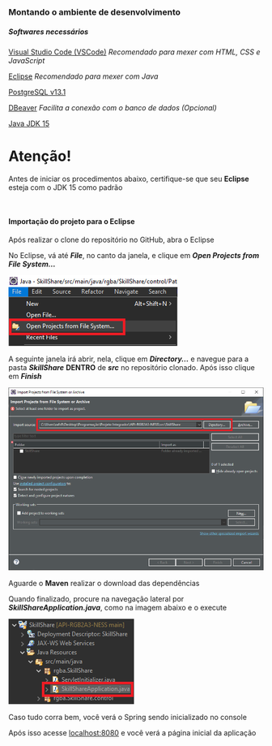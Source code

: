 ### Montando o ambiente de desenvolvimento

##### Softwares necessários

[Visual Studio Code (VSCode)](https://code.visualstudio.com/) *Recomendado para mexer com HTML, CSS e JavaScript*

[Eclipse](https://www.eclipse.org/) *Recomendado para mexer com Java*

[PostgreSQL v13.1](https://www.enterprisedb.com/downloads/postgres-postgresql-downloads)

[DBeaver](https://dbeaver.io/download/) *Facilita a conexão com o banco de dados (Opcional)*

[Java JDK 15](https://www.oracle.com/java/technologies/javase-jdk15-downloads.html)



# Atenção!

Antes de iniciar os procedimentos abaixo, certifique-se que seu **Eclipse** esteja com o JDK 15 como padrão

<br>

#### Importação do projeto para o Eclipse

Após realizar o clone do repositório no GitHub, abra o Eclipse

No Eclipse, vá até ***File***, no canto da janela, e clique em ***Open Projects from File System...***

![Importar](Imagens/Importar.png)

A seguinte janela irá abrir, nela, clique em ***Directory...*** e navegue para a pasta ***SkillShare*** **DENTRO** de ***src*** no repositório clonado. Após isso clique em ***Finish***

![Gradle](Imagens/Importar2.png)

Aguarde o **Maven** realizar o download das dependências

Quando finalizado, procure na navegação lateral por ***SkillShareApplication.java***, como na imagem abaixo e o execute

![Gradle](Imagens/Rodar.png)

Caso tudo corra bem, você verá o Spring sendo inicializado no console

Após isso acesse [localhost:8080](http://localhost:8080) e você verá a página inicial da aplicação


